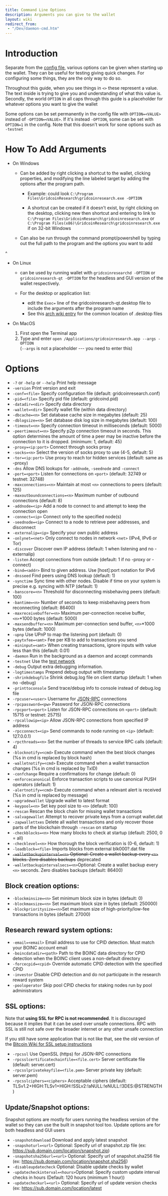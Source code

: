 ```yaml
---
title: Command Line Options 
description: Arguments you can give to the wallet
layout: wiki
redirect_from:
 - "/Dev/daemon-cmd.htm"
---
```


# Introduction

Separate from the [config file](config-file "wikilink"), various options can
be given when starting up the wallet. They can be useful for testing giving 
quick changes. For configuring some things, they are the only way to do so.


Throughout this guide, when you see things in `<>` these represent a value. The
text inside is trying to give you and understanding of what this value is. Secondly,
the world `OPTION` in all caps through this guide is a placeholder for whatever 
options you want to give the wallet


Some options can be set permanently in the config file with `OPTION=<VALUE>` 
instead of `-OPTION=<VALUE>`. If it's instead `-OPTION`, some can be set with
`OPTION=1` in the config. Note that this doesn't work for sone options
such as `-testnet`

# How To Add Arguments

* On Windows 
    * Can be added by right clicking a shortcut to the wallet, clicking properties,
      and modifying the line labeled target by adding the options after the program
      path. 
    
        * Example: could look `C:\Program Files\GridcoinResearch\gridcoinresearch.exe -OPTION `

        
        * A shortcut can be created if it doesn't exist, by right clicking on 
        the desktop, clicking new then shortcut and entering to link to 
        `C:\Program Files\GridcoinResearch\gridcoinresearch.exe` or
        `C:\Program Files(x86)\GridcoinResearch\gridcoinresearch.exe` if on 32-bit
        Windows

    * Can also be run through the command prompt/powershell by typing 
      out the full path to the program and the options you want to add

^
* On Linux 
  * can be used by running wallet with `gridcoinresearchd -OPTION` or `gridcoinresearch-qt -OPTION` for the headless and GUI version of the wallet respectively.

  * For the desktop or application list:
    * edit the `Exec=` line of the gridcoinresearch-qt.desktop file to include the arguments after the program name
    * See this [arch wiki entry](https://wiki.archlinux.org/index.php/desktop_entries#Application_entry) for the common location of .desktop files


* On MacOS 
  1. First open the Terminal app
  2. Type and enter `open /Applications/gridcoinresearch.app --args -OPTION`  
    (`--args` is not a placeholder --- you need to enter this)





# Options 

  * `-?` or `-help` or `--help` Print help message
  * `-version`               Print version and exit
  * `-conf=<file>`           Specify configuration file (default: gridcoinresearch.conf)
  * `-pid=<file>`            Specify pid file (default: gridcoind.pid)
  * `-datadir=<dir>`         Specify data directory
  * `-wallet=<dir>`          Specify wallet file (within data directory)
  * `-dbcache=<n>`           Set database cache size in megabytes (default: 25)
  * `-dblogsize=<n>`         Set database disk log size in megabytes (default: 100)
  * `-timeout=<n>`           Specify connection timeout in milliseconds (default: 5000)
  * `-peertimeout=<n>`       Specify p2p connection timeout in seconds. This option determines the amount of time a peer may be inactive before the connection to it is dropped. (minimum: 1, default: 45)
  * `-proxy=<ip:port>`       Connect through socks proxy
  * `-socks=<n>`             Select the version of socks proxy to use (4-5, default: 5)
  * `-tor=<ip:port>`         Use proxy to reach tor hidden services (default: same as -proxy)
  * `-dns`                   Allow DNS lookups for `-addnode`, `-seednode` and `-connect`
  * `-port=<port>`           Listen for connections on `<port>` (default: 32749 or testnet: 32748)
  * `-maxconnections=<n>`    Maintain at most `<n>` connections to peers (default: 125)
  * `-maxoutboundconnections=<n>` Maximum number of outbound connections (default: 8)
  * `-addnode=<ip>`          Add a node to connect to and attempt to keep the connection open
  * `-connect=<ip>`          Connect only to the specified node(s)
  * `-seednode=<ip>`         Connect to a node to retrieve peer addresses, and disconnect
  * `-externalip=<ip>`       Specify your own public address
  * `-onlynet=<net>`         Only connect to nodes in network `<net>` (IPv4, IPv6 or Tor)
  * `-discover`              Discover own IP address (default: 1 when listening and no -externalip)
  * `-listen`                Accept connections from outside (default: 1 if no -proxy or -connect)
  * `-bind=<addr>`           Bind to given address. Use [host]:port notation for IPv6
  * `-dnsseed`               Find peers using DNS lookup (default: 1)
  * `-synctime`              Sync time with other nodes. Disable if time on your system is precise e.g. syncing with NTP (default: 1)
  * `-banscore=<n>`          Threshold for disconnecting misbehaving peers (default: 100)
  * `-bantime=<n>`           Number of seconds to keep misbehaving peers from reconnecting (default: 86400)
  * `-maxreceivebuffer=<n>`  Maximum per-connection receive buffer, `<n>`*1000 bytes (default: 5000)
  * `-maxsendbuffer=<n>`     Maximum per-connection send buffer, `<n>`*1000 bytes (default: 1000)
  * `-upnp`                  Use UPnP to map the listening port (default: 0)
  * `-paytxfee=<amt>`        Fee per KB to add to transactions you send
  * `-mininput=<amt>`        When creating transactions, ignore inputs with value less than this (default: 0.01)
  * `-daemon`                Run in the background as a daemon and accept commands
  * `-testnet`              Use the [test network](testnet "wikilink")
  * `-debug`                Output extra debugging information.
  * `-logtimestamps`        Prepend debug output with timestamp
  * `-shrinkdebugfile`      Shrink debug.log file on client startup (default: 1 when no -debug)
  * `-printtoconsole`       Send trace/debug info to console instead of debug.log file
  * `-rpcuser=<user>`       Username for [JSON-RPC](rpc "wikilink") connections
  * `-rpcpassword=<pw>`     Password for JSON-RPC connections
  * `-rpcport=<port>`       Listen for JSON-RPC connections on `<port>` (default: 15715 or testnet: 25715)
  * `-rpcallowip=<ip>`      Allow JSON-RPC connections from specified IP address
  * `-rpcconnect=<ip>`      Send commands to node running on `<ip>` (default: 127.0.0.1)
  * `-rpcthreads=<n>`       Set the number of threads to service RPC calls (default: 4)
  * `-blocknotify=<cmd>`    Execute command when the best block changes (%s in cmd is replaced by block hash)
  * `-walletnotify=<cmd>`   Execute command when a wallet transaction changes (%s in cmd is replaced by TxID)
  * `-confchange`           Require a confirmations for change (default: 0)
  * `-enforcecanonical`     Enforce transaction scripts to use canonical PUSH operators (default: 1)
  * `-alertnotify=<cmd>`    Execute command when a relevant alert is received (%s in cmd is replaced by message)
  * `-upgradewallet`        Upgrade wallet to latest format
  * `-keypool=<n>`          Set key pool size to `<n>` (default: 100)
  * `-rescan`               Rescan the block chain for missing wallet transactions
  * `-salvagewallet`        Attempt to recover private keys from a corrupt wallet.dat
  * `-zapwallettxes`        Delete all wallet transactions and only recover those parts of the blockchain through `-rescan` on startup
  * `-checkblocks=<n>`      How many blocks to check at startup (default: 2500, 0 = all)
  * `-checklevel=<n>`       How thorough the block verification is (0-6, default: 1)
  * `-loadblock=<file>`     Imports blocks from external blk000?.dat file
  * ~~`-walletbackupinterval=<n>`    Optional: Create a wallet backup every `<n>` blocks. Zero disables backups~~ deprecated
  * `-walletbackupintervalsecs=<n>`Optional: Create a wallet backup every `<n>` seconds. Zero disables backups (default: 86400)

## Block creation options:
  * `-blockminsize=<n>`     Set minimum block size in bytes (default: 0)
  * `-blockmaxsize=<n>`     Set maximum block size in bytes (default: 250000)
  * `-blockprioritysize=<n>`Set maximum size of high-priority/low-fee transactions in bytes (default: 27000)

## Research reward system options:
  * `-email=<email>`        Email address to use for CPID detection. Must match your BOINC account email
  * `-boincdatadir=<path>`  Path to the BOINC data directory for CPID detection when the BOINC client uses a non-default directory
  * `-forcecpid=<cpid>`     Override automatic CPID detection with the specified CPID
  * `-investor`             Disable CPID detection and do not participate in the research reward system
  * `-pooloperator`         Skip pool CPID checks for staking nodes run by pool administrators

## SSL options: 
Note that **using SSL for RPC is not recommended**. It is discouraged because
it implies that it can be used over unsafe connections. RPC with SSL
is still not safe over the broader internet or any other unsafe connection 

If you still have some application that is not like that, see the old version of the 
[Bitcoin Wiki for SSL setup instructions](https://en.bitcoin.it/w/index.php?title=Enabling_SSL_on_original_client_daemon&oldid=33159)

  * `-rpcssl`                                 Use OpenSSL (https) for JSON-RPC connections
  * `-rpcsslcertificatechainfile=<file.cert>` Server certificate file (default: server.cert)
  * `-rpcsslprivatekeyfile=<file.pem>`        Server private key (default: server.pem)
  * `-rpcsslciphers=<ciphers>`                Acceptable ciphers (default: TLSv1.2+HIGH:TLSv1+HIGH:!SSLv2:!aNULL:!eNULL:!3DES:@STRENGTH)

## Update/Snapshot options:
Snapshot options are mostly for users running the headless version of the wallet 
so they can use the built in snapshot tool too. Update options are for both headless
and GUI users

  * `-snapshotdownload`           Download and apply latest snapshot
  * `-snapshoturl=<url>`          Optional: Specify url of snapshot.zip file (ex: https://sub.domain.com/location/snapshot.zip)
  * `-snapshotsha256url=<url>`    Optional: Specify url of snapshot.sha256 file (ex: https://sub.domain.com/location/snapshot.sha256)
  * `-disableupdatecheck`         Optional: Disable update checks by wallet
  * `-updatecheckinterval=<hours>`Optional: Specify custom update interval checks in hours (Default: 120 hours (minimum 1 hour))
  * `-updatecheckurl=<url>`       Optional: Specify url of update version checks (ex: https://sub.domain.com/location/latest
